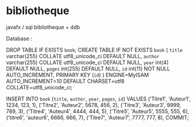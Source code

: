 # bibliotheque
javafx / sql bibliotheque + ddb 

Database : 

DROP TABLE IF EXISTS `book`;
CREATE TABLE IF NOT EXISTS `book` (
  `title` varchar(255) COLLATE utf8_unicode_ci DEFAULT NULL,
  `author` varchar(255) COLLATE utf8_unicode_ci DEFAULT NULL,
  `year` int(4) DEFAULT NULL,
  `pages` int(255) DEFAULT NULL,
  `id` int(11) NOT NULL AUTO_INCREMENT,
  PRIMARY KEY (`id`)
) ENGINE=MyISAM AUTO_INCREMENT=10 DEFAULT CHARSET=utf8 COLLATE=utf8_unicode_ci;

INSERT INTO `book` (`title`, `author`, `year`, `pages`, `id`) VALUES
('Titre1', 'Auteur1', 1234, 123, 1),
('Titre2', 'Auteur2', 5678, 456, 2),
('Titre3', 'Auteur3', 9999, 789, 3),
('Titre4', 'Auteur4', 4444, 444, 5),
('Titre5', 'Auteur5', 5555, 555, 6),
('titre6', 'auteur6', 6666, 666, 7),
('Titre7', 'Auteur7', 7777, 777, 8),
COMMIT;
